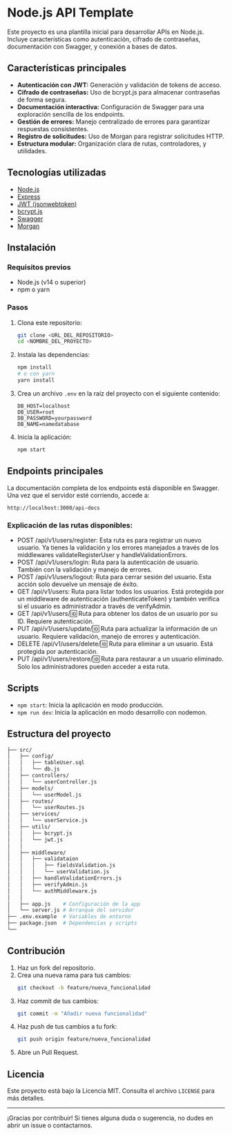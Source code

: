 # Node.js API Template

Este proyecto es una plantilla inicial para desarrollar APIs en Node.js. Incluye características como autenticación, cifrado de contraseñas, documentación con Swagger, y conexión a bases de datos.

## Características principales

- **Autenticación con JWT:** Generación y validación de tokens de acceso.
- **Cifrado de contraseñas:** Uso de bcrypt.js para almacenar contraseñas de forma segura.
- **Documentación interactiva:** Configuración de Swagger para una exploración sencilla de los endpoints.
- **Gestión de errores:** Manejo centralizado de errores para garantizar respuestas consistentes.
- **Registro de solicitudes:** Uso de Morgan para registrar solicitudes HTTP.
- **Estructura modular:** Organización clara de rutas, controladores, y utilidades.

## Tecnologías utilizadas

- [Node.js](https://nodejs.org/)
- [Express](https://expressjs.com/)
- [JWT (jsonwebtoken)](https://github.com/auth0/node-jsonwebtoken)
- [bcrypt.js](https://github.com/dcodeIO/bcrypt.js/)
- [Swagger](https://swagger.io/)
- [Morgan](https://github.com/expressjs/morgan)

## Instalación

### Requisitos previos

- Node.js (v14 o superior)
- npm o yarn

### Pasos

1. Clona este repositorio:

   ```bash
   git clone <URL_DEL_REPOSITORIO>
   cd <NOMBRE_DEL_PROYECTO>
   ```

2. Instala las dependencias:

   ```bash
   npm install
   # o con yarn
   yarn install
   ```

3. Crea un archivo `.env` en la raíz del proyecto con el siguiente contenido:

   ```env
   DB_HOST=localhost
   DB_USER=root
   DB_PASSWORD=yourpassword
   DB_NAME=namedatabase
   ```

4. Inicia la aplicación:
   ```bash
   npm start
   ```

## Endpoints principales

La documentación completa de los endpoints está disponible en Swagger. Una vez que el servidor esté corriendo, accede a:

```
http://localhost:3000/api-docs
```

### Explicación de las rutas disponibles:

- POST /api/v1/users/register: Esta ruta es para registrar
  un nuevo usuario. Ya tienes la validación y los errores
  manejados a través de los middlewares validateRegisterUser
  y handleValidationErrors.
- POST /api/v1/users/login: Ruta para la autenticación de
  usuario. También con la validación y manejo de errores.
- POST /api/v1/users/logout: Ruta para cerrar sesión del
  usuario. Esta acción solo devuelve un mensaje de éxito.
- GET /api/v1/users: Ruta para listar todos los usuarios.
  Está protegida por un middleware de autenticación
  (authenticateToken) y también verifica si el usuario es
  administrador a través de verifyAdmin.
- GET /api/v1/users/:id: Ruta para obtener los datos de un
  usuario por su ID. Requiere autenticación.
- PUT /api/v1/users/update/:id: Ruta para actualizar la
  información de un usuario. Requiere validación, manejo de
  errores y autenticación.
- DELETE /api/v1/users/delete/:id: Ruta para eliminar a un
  usuario. Está protegida por autenticación.
- PUT /api/v1/users/restore/:id: Ruta para restaurar a un
  usuario eliminado. Solo los administradores pueden acceder
  a esta ruta.

## Scripts

- `npm start`: Inicia la aplicación en modo producción.
- `npm run dev`: Inicia la aplicación en modo desarrollo con nodemon.

## Estructura del proyecto

```bash
├── src/
│   ├── config/
│   │   ├── tableUser.sql
│   │   └── db.js
│   ├── controllers/
│   │   └── userController.js
│   ├── models/
│   │   └── userModel.js
│   ├── routes/
│   │   └── userRoutes.js
│   ├── services/
│   │   └── userService.js
│   ├── utils/
│   │   ├── bcrypt.js
│   │   └── jwt.js
│   │
│   ├── middleware/
│   │   ├── validataion
│   │   │   ├── fieldsValidation.js
│   │   │   └── userValidation.js
│   │   ├── handleValidationErrors.js
│   │   ├── verifyAdmin.js
│   │   └── authMiddleware.js
│   │
│   ├── app.js    # Configuración de la app
│   └── server.js # Arranque del servidor
├── .env.example  # Variables de entorno
├── package.json  # Dependencias y scripts
└──
```

## Contribución

1. Haz un fork del repositorio.
2. Crea una nueva rama para tus cambios:
   ```bash
   git checkout -b feature/nueva_funcionalidad
   ```
3. Haz commit de tus cambios:
   ```bash
   git commit -m "Añadir nueva funcionalidad"
   ```
4. Haz push de tus cambios a tu fork:
   ```bash
   git push origin feature/nueva_funcionalidad
   ```
5. Abre un Pull Request.

## Licencia

Este proyecto está bajo la Licencia MIT. Consulta el archivo `LICENSE` para más detalles.

---

¡Gracias por contribuir! Si tienes alguna duda o sugerencia, no dudes en abrir un issue o contactarnos.
